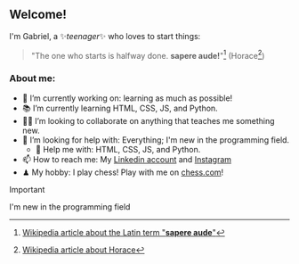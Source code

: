 ## Welcome!

I'm Gabriel, a ✨_teenager_✨ who loves to start things: 
> "The one who starts is halfway done. **sapere aude!**"[^1] (Horace[^2])

### About me:

- 🧠 I’m currently working on: learning as much as possible!
- 📚 I’m currently learning HTML, CSS, JS, and Python.
- 🕵️‍♂️ I’m looking to collaborate on anything that teaches me something new.
- 🧭 I’m looking for help with: Everything; I'm new in the programming field.
  - 💬 Help me with: HTML, CSS, JS, and Python.
- 📫 How to reach me: My [Linkedin account](https://www.linkedin.com/in/gabrieltressoldi) and [Instagram](https://www.instagram.com/gabrieltressoldi_/)
- ♟ My hobby: I play chess! Play with me on [chess.com](https://www.chess.com/member/gabryan13)!

> [!IMPORTANT]
> I'm new in the programming field

[^1]: [Wikipedia article about the Latin term "**sapere aude**"](https://en.wikipedia.org/wiki/Sapere_aude)
[^2]: [Wikipedia article about Horace](https://en.wikipedia.org/wiki/Horace)
